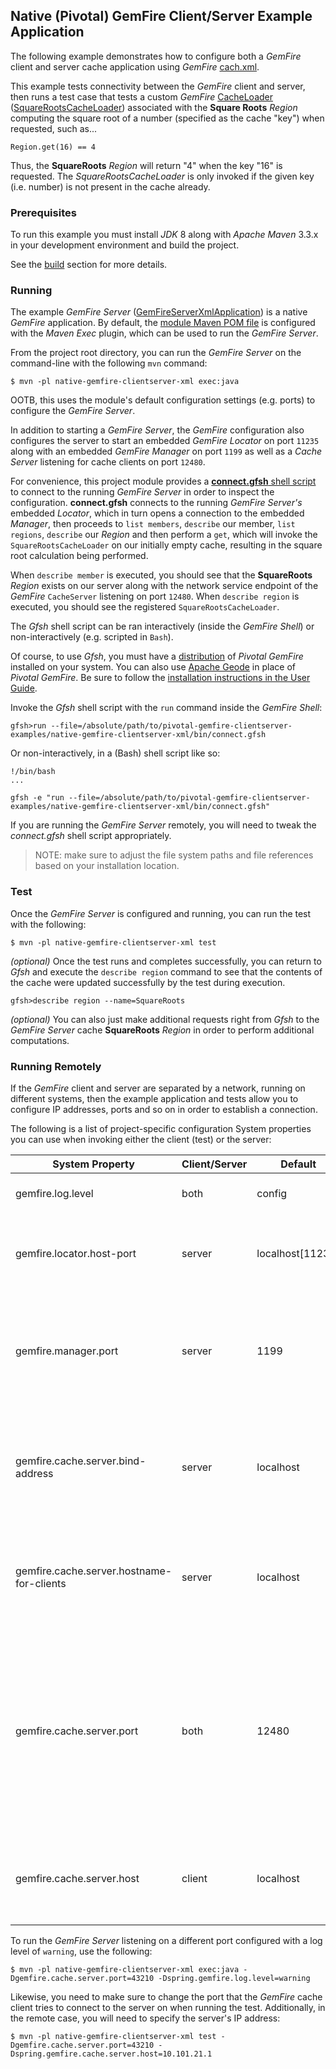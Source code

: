 ## Native (Pivotal) GemFire Client/Server Example Application

The following example demonstrates how to configure both a *GemFire* client and server cache application using *GemFire*
[cach.xml](http://gemfire.docs.pivotal.io/docs-gemfire/latest/reference/topics/chapter_overview_cache_xml.html).

This example tests connectivity between the *GemFire* client and server, then runs a test case that tests a custom 
*GemFire* [CacheLoader](http://data-docs-samples.cfapps.io/docs-gemfire/latest/javadocs/japi/com/gemstone/gemfire/cache/CacheLoader.html) 
([SquareRootsCacheLoader](https://github.com/jxblum/pivotal-gemfire-clientserver-examples/blob/master/native-gemfire-clientserver-xml/src/main/java/io/pivotal/gemfire/main/GemFireServerXmlApplication.java#L83-L95)) 
associated with the **Square Roots** *Region* computing the square root of a number (specified as the cache "key") 
when requested, such as...

```
Region.get(16) == 4
```

Thus, the **SquareRoots** *Region* will return "4" when the key "16" is requested.  The *SquareRootsCacheLoader* is only invoked
if the given key (i.e. number) is not present in the cache already.

### Prerequisites

To run this example you must install *JDK* 8 along with *Apache Maven* 3.3.x in your development environment 
and build the project.

See the [build](https://github.com/jxblum/pivotal-gemfire-clientserver-examples#build) section for more details.

### Running
 
The example *GemFire Server* ([GemFireServerXmlApplication](https://github.com/jxblum/pivotal-gemfire-clientserver-examples/blob/master/native-gemfire-clientserver-xml/src/main/java/io/pivotal/gemfire/main/GemFireServerXmlApplication.java)) 
is a native *GemFire* application.  By default, the [module Maven POM file](https://github.com/jxblum/pivotal-gemfire-clientserver-examples/blob/master/native-gemfire-clientserver-xml/pom.xml#L67-L107) 
is configured with the *Maven Exec* plugin, which can be used to run the *GemFire Server*.

From the project root directory, you can run the *GemFire Server* on the command-line with the following `mvn` command:

```
$ mvn -pl native-gemfire-clientserver-xml exec:java
```

OOTB, this uses the module's default configuration settings (e.g. ports) to configure the *GemFire Server*.

In addition to starting a *GemFire Server*, the *GemFire* configuration also configures the server to start an embedded 
*GemFire Locator* on port `11235` along with an embedded *GemFire Manager* on port `1199` as well as a *Cache Server* 
listening for cache clients on port `12480`. 

For convenience, this project module provides a [**connect.gfsh** shell script](https://github.com/jxblum/pivotal-gemfire-clientserver-examples/blob/master/native-gemfire-clientserver-xml/bin/connect.gfsh) 
to connect to the running *GemFire Server* in order to inspect the configuration.  **connect.gfsh** connects to
the running *GemFire Server's* embedded *Locator*, which in turn opens a connection to the embedded *Manager*, then
proceeds to `list members`, `describe` our member, `list regions`, `describe` our *Region* and then perform a `get`,
which will invoke the `SquareRootsCacheLoader` on our initially empty cache, resulting in the square root calculation 
being performed.
                                                                                 
When `describe member` is executed, you should see that the **SquareRoots** *Region* exists on our server along with 
the network service endpoint of the *GemFire* `CacheServer` listening on port `12480`.  When `describe region` is 
executed, you should see the registered `SquareRootsCacheLoader`.

The *Gfsh* shell script can be ran interactively (inside the *GemFire Shell*) or non-interactively 
(e.g. scripted in `Bash`).

Of course, to use *Gfsh*, you must have a [distribution](https://network.pivotal.io/products/pivotal-gemfire) 
of *Pivotal GemFire* installed on your system.  You can also use [Apache Geode](http://geode.incubator.apache.org/) 
in place of *Pivotal GemFire*.  Be sure to follow the [installation instructions in the User Guide](http://gemfire.docs.pivotal.io/docs-gemfire/getting_started/installation/install_intro.html).

Invoke the *Gfsh* shell script with the `run` command inside the *GemFire Shell*:

```
gfsh>run --file=/absolute/path/to/pivotal-gemfire-clientserver-examples/native-gemfire-clientserver-xml/bin/connect.gfsh
```

Or non-interactively, in a (Bash) shell script like so:

```
!/bin/bash
...

gfsh -e "run --file=/absolute/path/to/pivotal-gemfire-clientserver-examples/native-gemfire-clientserver-xml/bin/connect.gfsh"
```

If you are running the *GemFire Server* remotely, you will need to tweak the *connect.gfsh* shell script appropriately.

> NOTE: make sure to adjust the file system paths and file references based on your installation location.

### Test

Once the *GemFire Server* is configured and running, you can run the test with the following:

```
$ mvn -pl native-gemfire-clientserver-xml test
```

*(optional)* Once the test runs and completes successfully, you can return to *Gfsh* and execute the `describe region` 
command to see that the contents of the cache were updated successfully by the test during execution.

```
gfsh>describe region --name=SquareRoots
```

*(optional)* You can also just make additional requests right from *Gfsh* to the *GemFire Server* cache **SquareRoots** *Region* 
in order to perform additional computations.

### Running Remotely

If the *GemFire* client and server are separated by a network, running on different systems, then the example application 
and tests allow you to configure IP addresses, ports and so on in order to establish a connection.

The following is a list of project-specific configuration System properties you can use when invoking either 
the client (test) or the server:

System Property | Client/Server | Default | Description
--------------- | ------------- | ------- | -----------
gemfire.log.level | both | config | Configures the GemFire log level.
gemfire.locator.host-port | server | localhost[11235] | Configures an embedded GemFire Locator that will run on startup.
gemfire.manager.port | server | 1199 | Configures the port on which the embedded GemFire Manager listens for JMX clients (e.g. Gfsh).
gemfire.cache.server.bind-address | server | localhost | Configures the IP address of the NIC on which the GemFire Cache Server will bind the ServerSocket.
gemfire.cache.server.hostname-for-clients | server | localhost | Configures the DNS hostname that client will use to resolve the GemFire Cache Server.
gemfire.cache.server.port | both | 12480 | Configures the port on which the embedded GemFire Cache Server listens for Gemfire cache clients. Also the port the client uses to connect to the GemFire Cache Server.
gemfire.cache.server.host | client | localhost | Configures the host that client uses to connect to the GemFire Cache Server. 

To run the *GemFire Server* listening on a different port configured with a log level of `warning`, use the following:

```
$ mvn -pl native-gemfire-clientserver-xml exec:java -Dgemfire.cache.server.port=43210 -Dspring.gemfire.log.level=warning
```

Likewise, you need to make sure to change the port that the *GemFire* cache client tries to connect to the server on 
when running the test.  Additionally, in the remote case, you will need to specify the server's IP address:

```
$ mvn -pl native-gemfire-clientserver-xml test -Dgemfire.cache.server.port=43210 -Dspring.gemfire.cache.server.host=10.101.21.1
```
